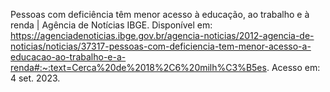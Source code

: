 Pessoas com deficiência têm menor acesso à educação, ao trabalho e à renda | Agência de Notícias IBGE. Disponível em: <https://agenciadenoticias.ibge.gov.br/agencia-noticias/2012-agencia-de-noticias/noticias/37317-pessoas-com-deficiencia-tem-menor-acesso-a-educacao-ao-trabalho-e-a-renda#:~:text=Cerca%20de%2018%2C6%20milh%C3%B5es>. Acesso em: 4 set. 2023.
